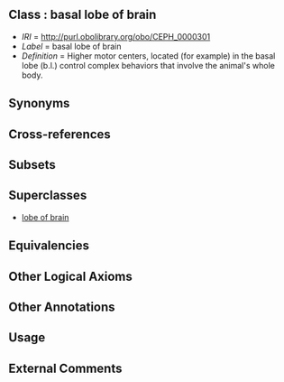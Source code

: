 
## Class : basal lobe of brain

 * *IRI* = http://purl.obolibrary.org/obo/CEPH_0000301
 * *Label* = basal lobe of brain
 * *Definition* = Higher motor centers, located (for example) in the basal lobe (b.l.) control complex behaviors that involve the animal's whole body.

## Synonyms


## Cross-references


## Subsets


## Superclasses

 * [lobe of brain](../../CEPH/93/CEPH_0000293.md)

## Equivalencies


## Other Logical Axioms


## Other Annotations


## Usage


## External Comments

